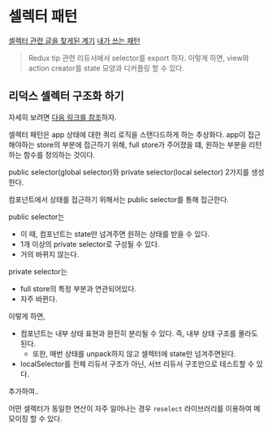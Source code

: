 # 셀렉터 패턴

[셀렉터 관련 글을 찾게된 계기](https://twitter.com/dan_abramov/status/664581975764766721)
[내가 쓰는 패턴](http://webframeworks.kr/tutorials/weplanet/redux-selectors-structure/)

> Redux tip
> 관련 리듀서에서 selector를 export 하자.
> 이렇게 하면, view와 action creator를 state 모양과 디커플링 할 수 있다.

## 리덕스 셀렉터 구조화 하기

자세히 보려면 [다음 링크를 참조](http://webframeworks.kr/tutorials/weplanet/redux-selectors-structure/)하자.

셀렉터 패턴은 app 상태에 대한 쿼리 로직을 스탠다드하게 하는 추상화다.
app이 접근해야하는 store의 부분에 접근하기 위해, full store가 주어졌을 떄, 원하는 부분을 리턴하는 함수를 정의하는 것이다.

public selector(global selector)와 private selector(local selector) 2가지를 생성한다.

컴포넌트에서 상태를 접근하기 위해서는 public selector를 통해 접근한다.

public selector는

- 이 때, 컴포넌트는 state만 넘겨주면 원하는 상태를 받을 수 있다.
- 1개 이상의 private selector로 구성될 수 있다.
- 거의 바뀌지 않는다.

private selector는

- full store의 특정 부분과 연관되어있다.
- 자주 바뀐다.

이렇게 하면,

- 컴포넌트는 내부 상태 표현과 완전히 분리될 수 있다. 즉, 내부 상태 구조를 몰라도 된다.
  - 또한, 매번 상태를 unpack하지 않고 셀렉터에 state만 넘겨주면된다.
- localSelector를 전체 리듀서 구조가 아닌, 서브 리듀서 구조만으로 테스트할 수 있다.

추가하여..

어떤 셀렉터가 동일한 연산이 자주 일어나는 경우 `reselect` 라이브러리를 이용하여 메모이징 할 수 있다.
